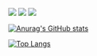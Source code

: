 <p>
  <a href="https://ihmmaru99.github.io/" target="_blank"><img src="https://img.shields.io/badge/Tech_Blog-222222?style=flat-square&logo=githubpages&logoColor=white"/></a>
  <a href="https://instagram.com/ihmmaru99/" target="_blank"><img src="https://img.shields.io/badge/Insta-E4405F?style=flat-square&logo=instagram&logoColor=white"/></a>
  <a href="mailto:ihmmaru99@gmail.com" target="_blank"><img src="https://img.shields.io/badge/ihmmaru99@gmail.com-EA4335?style=flat-square&logo=Gmail&logoColor=white"/></a>
</p>

[![Anurag's GitHub stats](https://github-readme-stats.vercel.app/api?username=ihmmaru99&show_icons=true&theme=default)](https://github-readme-stats-git-masterrstaa-rickstaa.vercel.app/api/top-langs/?username=ihmmaru99)

[![Top Langs](https://github-readme-stats.vercel.app/api/top-langs/?username=ihmmaru99&layout=compact&theme=transparent)](https://github-readme-stats.vercel.app/api/top-langs/?username=ihmmaru99)
